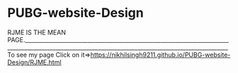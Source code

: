 # PUBG-website-Design
RJME IS THE MEAN PAGE.______________________________________________________________________________________________________________________________________________________To see my page Click on it=>https://nikhilsingh9211.github.io/PUBG-website-Design/RJME.html
